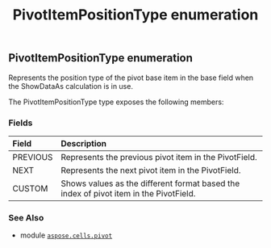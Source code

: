 ﻿---
title: PivotItemPositionType enumeration
second_title: Aspose.Cells for Python via .NET API References
description: 
type: docs
weight: 350
url: /aspose.cells.pivot/pivotitempositiontype/
is_root: false
---

## PivotItemPositionType enumeration

Represents the position type of the pivot base item in the base field when the ShowDataAs calculation is in use.



The PivotItemPositionType type exposes the following members:

### Fields
| Field | Description |
| :- | :- |
| PREVIOUS | Represents the previous pivot item in the PivotField. |
| NEXT | Represents the next pivot item in the PivotField. |
| CUSTOM | Shows values as the different format based the index of pivot item in the PivotField. |



### See Also
* module [`aspose.cells.pivot`](..)
